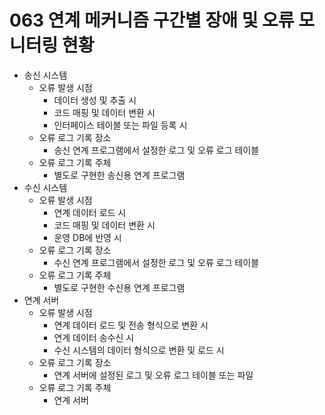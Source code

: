 # 063 연계 메커니즘 구간별 장애 및 오류 모니터링 현황

- 송신 시스템
  - 오류 발생 시점
    - 데이터 생성 및 추출 시
    - 코드 매핑 및 데이터 변환 시
    - 인터페이스 테이블 또는 파일 등록 시
  - 오류 로그 기록 장소
    - 송신 연계 프로그램에서 설정한 로그 및 오류 로그 테이블
  - 오류 로그 기록 주체
    - 별도로 구현한 송신용 연계 프로그램
- 수신 시스템
  - 오류 발생 시점
    - 연계 데이터 로드 시
    - 코드 매핑 및 데이터 변환 시
    - 운영 DB에 반영 시
  - 오류 로그 기록 장소
    - 수신 연계 프로그램에서 설정한 로그 및 오류 로그 테이블
  - 오류 로그 기록 주체
    - 별도로 구현한 수신용 연계 프로그램
- 연계 서버
  - 오류 발생 시점
    - 연계 데이터 로드 및 전송 형식으로 변환 시
    - 연계 데이터 송수신 시
    - 수신 시스템의 데이터 형식으로 변환 및 로드 시
  - 오류 로그 기록 장소
    - 연계 서버에 설정된 로그 및 오류 로그 테이블 또는 파일
  - 오류 로그 기록 주체
    - 연계 서버